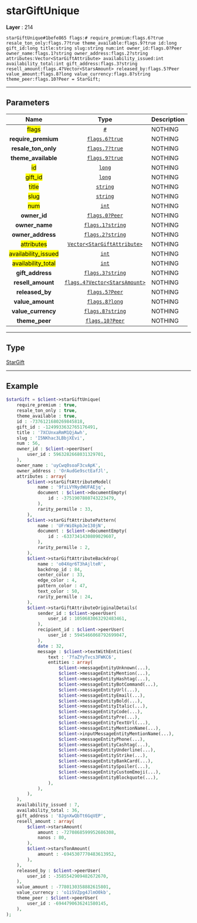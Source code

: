 # starGiftUnique

**Layer** : 214

```tl
starGiftUnique#1befe865 flags:# require_premium:flags.6?true resale_ton_only:flags.7?true theme_available:flags.9?true id:long gift_id:long title:string slug:string num:int owner_id:flags.0?Peer owner_name:flags.1?string owner_address:flags.2?string attributes:Vector<StarGiftAttribute> availability_issued:int availability_total:int gift_address:flags.3?string resell_amount:flags.4?Vector<StarsAmount> released_by:flags.5?Peer value_amount:flags.8?long value_currency:flags.8?string theme_peer:flags.10?Peer = StarGift;
```

---

## Parameters

| Name | Type | Description |
| :---: | :---: | :--- |
| <mark>flags</mark> | [`#`](type/#) | NOTHING |
| **require_premium** | [`flags.6?true`](type/true) | NOTHING |
| **resale_ton_only** | [`flags.7?true`](type/true) | NOTHING |
| **theme_available** | [`flags.9?true`](type/true) | NOTHING |
| <mark>id</mark> | [`long`](type/long) | NOTHING |
| <mark>gift_id</mark> | [`long`](type/long) | NOTHING |
| <mark>title</mark> | [`string`](type/string) | NOTHING |
| <mark>slug</mark> | [`string`](type/string) | NOTHING |
| <mark>num</mark> | [`int`](type/int) | NOTHING |
| **owner_id** | [`flags.0?Peer`](type/Peer) | NOTHING |
| **owner_name** | [`flags.1?string`](type/string) | NOTHING |
| **owner_address** | [`flags.2?string`](type/string) | NOTHING |
| <mark>attributes</mark> | [`Vector<StarGiftAttribute>`](type/StarGiftAttribute) | NOTHING |
| <mark>availability_issued</mark> | [`int`](type/int) | NOTHING |
| <mark>availability_total</mark> | [`int`](type/int) | NOTHING |
| **gift_address** | [`flags.3?string`](type/string) | NOTHING |
| **resell_amount** | [`flags.4?Vector<StarsAmount>`](type/StarsAmount) | NOTHING |
| **released_by** | [`flags.5?Peer`](type/Peer) | NOTHING |
| **value_amount** | [`flags.8?long`](type/long) | NOTHING |
| **value_currency** | [`flags.8?string`](type/string) | NOTHING |
| **theme_peer** | [`flags.10?Peer`](type/Peer) | NOTHING |

---

## Type

[StarGift](type/StarGift)

---

## Example

```php
$starGift = $client->starGiftUnique(
	require_premium : true,
	resale_ton_only : true,
	theme_available : true,
	id : -7376121680269845818,
	gift_id : -1249933632765176491,
	title : '7XCUnxaRmM1QjAwh',
	slug : 'I5NKhac3LBbjXEvi',
	num : 56,
	owner_id : $client->peerUser(
		user_id : 5963282668031329701,
	),
	owner_name : 'uyCwq0soaF3cvApK',
	owner_address : 'OrAudGe9sctEafJl',
	attributes : array(
		$client->starGiftAttributeModel(
			name : '9fiLVYNydWUFAEjq',
			document : $client->documentEmpty(
				id : -3751907880743223479,
			),
			rarity_permille : 33,
		),
		$client->starGiftAttributePattern(
			name : 'UFrWiOkpbJe130jN',
			document : $client->documentEmpty(
				id : -6337341430809029607,
			),
			rarity_permille : 2,
		),
		$client->starGiftAttributeBackdrop(
			name : 'o04Xqr6T3hAjlteR',
			backdrop_id : 84,
			center_color : 33,
			edge_color : 4,
			pattern_color : 47,
			text_color : 50,
			rarity_permille : 24,
		),
		$client->starGiftAttributeOriginalDetails(
			sender_id : $client->peerUser(
				user_id : 1050683063292483461,
			),
			recipient_id : $client->peerUser(
				user_id : 5945466068792699047,
			),
			date : 32,
			message : $client->textWithEntities(
				text : '7faZYyTvcs3FWKC6',
				entities : array(
					$client->messageEntityUnknown(...),
					$client->messageEntityMention(...),
					$client->messageEntityHashtag(...),
					$client->messageEntityBotCommand(...),
					$client->messageEntityUrl(...),
					$client->messageEntityEmail(...),
					$client->messageEntityBold(...),
					$client->messageEntityItalic(...),
					$client->messageEntityCode(...),
					$client->messageEntityPre(...),
					$client->messageEntityTextUrl(...),
					$client->messageEntityMentionName(...),
					$client->inputMessageEntityMentionName(...),
					$client->messageEntityPhone(...),
					$client->messageEntityCashtag(...),
					$client->messageEntityUnderline(...),
					$client->messageEntityStrike(...),
					$client->messageEntityBankCard(...),
					$client->messageEntitySpoiler(...),
					$client->messageEntityCustomEmoji(...),
					$client->messageEntityBlockquote(...),
				),
			),
		),
	),
	availability_issued : 7,
	availability_total : 36,
	gift_address : '8JgnXwQbTt6GqVEP',
	resell_amount : array(
		$client->starsAmount(
			amount : -7270868599952686308,
			nanos : 80,
		),
		$client->starsTonAmount(
			amount : -6945307770483613952,
		),
	),
	released_by : $client->peerUser(
		user_id : -3585542909482672670,
	),
	value_amount : -7780130358882615801,
	value_currency : 'o1iSVZpg4JlmO0kb',
	theme_peer : $client->peerUser(
		user_id : -6944790636241580145,
	),
);
```